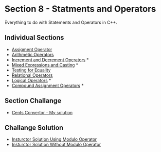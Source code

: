 # Section 8 - Statments and Operators
Everything to do with Statements and Operators in C++.

## Individual Sections
- [Assigment Operator](https://github.com/0xToast/Cplusplus/blob/main/Udemy/Section%208/assignmentOperator.cpp)
- [Arithmetic Operators](https://github.com/0xToast/Cplusplus/blob/main/Udemy/Section%208/arithmeticOperators.cpp)
- [Increment and Decrement Operators](https://github.com/0xToast/Cplusplus/blob/main/Udemy/Section%208/incrementDecrementOperators.cpp) *
- [Mixed Expressions and Casting](https://github.com/0xToast/Cplusplus/blob/main/Udemy/Section%208/mixedExpressionsAndConversions.cpp) *
- [Testing for Equality](https://github.com/0xToast/Cplusplus/blob/main/Udemy/Section%208/testingForEquality.cpp)
- [Relational Operators](https://github.com/0xToast/Cplusplus/blob/main/Udemy/Section%208/relationalOperators.cpp)
- [Logical Operators](https://github.com/0xToast/Cplusplus/blob/main/Udemy/Section%208/logicalOperators.cpp) *
- [Compound Assignment Operators](https://github.com/0xToast/Cplusplus/blob/main/Udemy/Section%208/compoundAssigmentOperators.cpp) *

## Section Challange
- [Cents Convertor - My solution](https://github.com/0xToast/Cplusplus/blob/main/Udemy/Section%208/sectionChallengeMine1.cpp)

## Challange Solution
- [Insturctor Solution Using Modulo Operator](https://github.com/0xToast/Cplusplus/blob/main/Udemy/Section%208/instuctorSolutionwModulo.cpp)
- [Insturctor Solution Without Modulo Operator](https://github.com/0xToast/Cplusplus/blob/main/Udemy/Section%208/instructorSoltionNoModulo.cpp)
